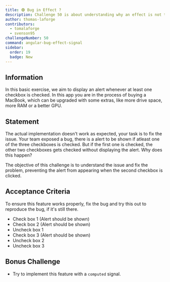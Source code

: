 ```yaml
---
title: 🟢 Bug in Effect ?
description: Challenge 50 is about understanding why an effect is not triggered.
author: thomas-laforge
contributors:
  - tomalaforge
  - svenson95
challengeNumber: 50
command: angular-bug-effect-signal
sidebar:
  order: 19
  badge: New
---
```


## Information

In this basic exercise, we aim to display an alert whenever at least one checkbox is checked. In this app you are in the process of buying a MacBook, which can be upgraded with some extras, like more drive space, more RAM or a better GPU.

## Statement

The actual implementation doesn't work as expected, your task is to fix the issue. Your team exposed a bug, there is a alert to be shown if atleast one of the three checkboxes is checked. But if the first one is checked, the other two checkboxes gets checked without displaying the alert. Why does this happen?

The objective of this challenge is to understand the issue and fix the problem, preventing the alert from appearing when the second checkbox is clicked.

## Acceptance Criteria

To ensure this feature works properly, fix the bug and try this out to reproduce the bug, if it's still there.

- Check box 1 (Alert should be shown)
- Check box 2 (Alert should be shown)
- Uncheck box 1
- Check box 3 (Alert should be shown)
- Uncheck box 2
- Uncheck box 3

## Bonus Challenge

- Try to implement this feature with a `computed` signal.
